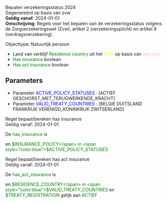 Bepalen verzekeringsstatus 2024 \
Gegenereerd op basis van zvw \
**Geldig vanaf**: 2024-01-01 \
**Omschrijving**: Regels voor het bepalen van de verzekeringsstatus volgens de Zorgverzekeringswet (Zvw), artikel 2 (verzekeringsplicht) en artikel 9 (verdragsverzekering).


Objecttype: Natuurlijk persoon
- Land van verblijf <span style="color:green">Residence country</span> uit het <span style="color:yellow"> RvIG </span> op basis van <span style="color:pink"> wet_brp </span>
- <span style="color:green">Has insurance</span> boolean
- <span style="color:green">Has act insurance</span> boolean

## Parameters ##
- Parameter <span style="color:blue">ACTIVE_POLICY_STATUSES</span> : [ACTIEF GESCHORST_MET_TERUGWERKENDE_KRACHT]
- Parameter <span style="color:blue">VALID_TREATY_COUNTRIES</span> : [BELGIE DUITSLAND FRANKRIJK VERENIGD_KONINKRIJK ZWITSERLAND]


Regel bepaal/bereken has insurance \
Geldig vanaf: 2024-01-01

De <span style="color: green">has_insurance</span> is

 en <span style="color:green">$INSURANCE_POLICY</span> in
		<span style="color:blue">$ACTIVE_POLICY_STATUSES</span>


Regel bepaal/bereken has act insurance \
Geldig vanaf: 2024-01-01

De <span style="color: green">has_act_insurance</span> is

 en <span style="color:green">$RESIDENCE_COUNTRY</span> in
		<span style="color:blue">$VALID_TREATY_COUNTRIES</span>
 en <span style="color:green">$TREATY_REGISTRATION</span> gelijk aan <span style="color:green">ACTIEF</span>
